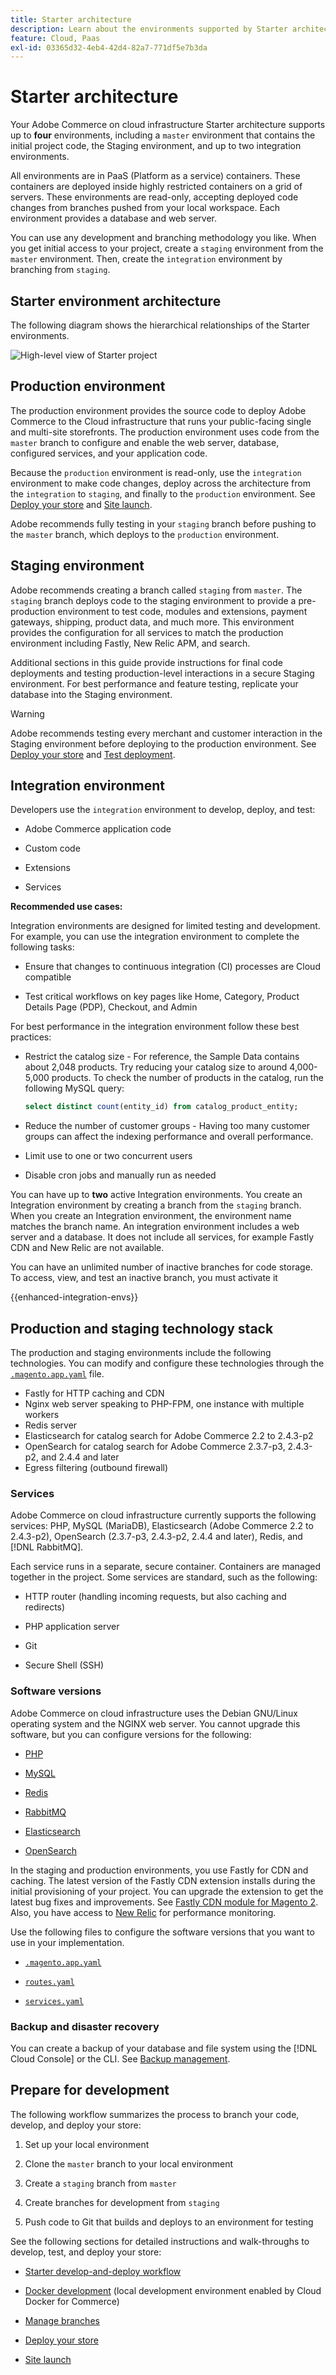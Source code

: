 ```yaml
---
title: Starter architecture
description: Learn about the environments supported by Starter architecture.
feature: Cloud, Paas
exl-id: 03365d32-4eb4-42d4-82a7-771df5e7b3da
---
```

# Starter architecture

Your Adobe Commerce on cloud infrastructure Starter architecture supports up to **four** environments, including a `master` environment that contains the initial project code, the Staging environment, and up to two integration environments.

All environments are in PaaS (Platform as a service) containers. These containers are deployed inside highly restricted containers on a grid of servers. These environments are read-only, accepting deployed code changes from branches pushed from your local workspace. Each environment provides a database and web server.

You can use any development and branching methodology you like. When you get initial access to your project, create a `staging` environment from the `master` environment. Then, create the `integration` environment by branching from `staging`.

## Starter environment architecture

The following diagram shows the hierarchical relationships of the Starter environments.

![High-level view of Starter project](../../assets/starter/architecture.png)

## Production environment

The production environment provides the source code to deploy Adobe Commerce to the Cloud infrastructure that runs your public-facing single and multi-site storefronts. The production environment uses code from the `master` branch to configure and enable the web server, database, configured services, and your application code.

Because the `production` environment is read-only, use the `integration` environment to make code changes, deploy across the architecture from the `integration` to `staging`, and finally to the `production` environment. See [Deploy your store](../deploy/staging-production.md) and [Site launch](../launch/overview.md).

Adobe recommends fully testing in your `staging` branch before pushing to the `master` branch, which deploys to the `production` environment.

## Staging environment

Adobe recommends creating a branch called `staging` from `master`. The `staging` branch deploys code to the staging environment to provide a pre-production environment to test code, modules and extensions, payment gateways, shipping, product data, and much more. This environment provides the configuration for all services to match the production environment including Fastly, New Relic APM, and search.

Additional sections in this guide provide instructions for final code deployments and testing production-level interactions in a secure Staging environment. For best performance and feature testing, replicate your database into the Staging environment.

>[!WARNING]
>
>Adobe recommends testing every merchant and customer interaction in the Staging environment before deploying to the production environment. See [Deploy your store](../deploy/staging-production.md) and [Test deployment](../test/staging-and-production.md).

## Integration environment

Developers use the `integration` environment to develop, deploy, and test:

-  Adobe Commerce application code

-  Custom code

-  Extensions

-  Services

**Recommended use cases:**

Integration environments are designed for limited testing and development. For example, you can use the integration environment to complete the following tasks:

- Ensure that changes to continuous integration (CI) processes are Cloud compatible

- Test critical workflows on key pages like Home, Category, Product Details Page (PDP), Checkout, and Admin

For best performance in the integration environment follow these best practices:

- Restrict the catalog size - For reference, the Sample Data contains about 2,048 products. Try reducing your catalog size to around 4,000-5,000 products.
  To check the number of products in the catalog, run the following MySQL query:
  
  ```sql
  select distinct count(entity_id) from catalog_product_entity;
  ```

- Reduce the number of customer groups - Having too many customer groups can affect the indexing performance and overall performance.

- Limit use to one or two concurrent users

- Disable cron jobs and manually run as needed

You can have up to **two** active Integration environments. You create an Integration environment by creating a branch from the `staging` branch. When you create an Integration environment, the environment name matches the branch name. An integration environment includes a web server and a database. It does not include all services, for example Fastly CDN and New Relic are not available.

You can have an unlimited number of inactive branches for code storage. To access, view, and test an inactive branch, you must activate it

{{enhanced-integration-envs}}

## Production and staging technology stack

The production and staging environments include the following technologies. You can modify and configure these technologies through the [`.magento.app.yaml`](../application/configure-app-yaml.md) file.

-  Fastly for HTTP caching and CDN
-  Nginx web server speaking to PHP-FPM, one instance with multiple workers
-  Redis server
-  Elasticsearch for catalog search for Adobe Commerce 2.2 to 2.4.3-p2
-  OpenSearch for catalog search for Adobe Commerce 2.3.7-p3, 2.4.3-p2, and 2.4.4 and later
-  Egress filtering (outbound firewall)

### Services

Adobe Commerce on cloud infrastructure currently supports the following services: PHP, MySQL (MariaDB), Elasticsearch (Adobe Commerce 2.2 to 2.4.3-p2), OpenSearch (2.3.7-p3, 2.4.3-p2, 2.4.4 and later), Redis, and [!DNL RabbitMQ].

Each service runs in a separate, secure container. Containers are managed together in the project. Some services are standard, such as the following:

-  HTTP router (handling incoming requests, but also caching and redirects)

-  PHP application server

-  Git

-  Secure Shell (SSH)

### Software versions

Adobe Commerce on cloud infrastructure uses the Debian GNU/Linux operating system and the NGINX web server. You cannot upgrade this software, but you can configure versions for the following:

-  [PHP](../application/php-settings.md)

-  [MySQL](../services/mysql.md)

-  [Redis](../services/redis.md)

-  [RabbitMQ](../services/rabbitmq.md)

-  [Elasticsearch](../services/elasticsearch.md)

-  [OpenSearch](../services/opensearch.md)

In the staging and production environments, you use Fastly for CDN and caching. The latest version of the Fastly CDN extension installs during the initial provisioning of your project. You can upgrade the extension to get the latest bug fixes and improvements. See [Fastly CDN module for Magento 2](https://github.com/fastly/fastly-magento2). Also, you have access to [New Relic](../monitor/account-management.md) for performance monitoring.

Use the following files to configure the software versions that you want to use in your implementation.

-  [`.magento.app.yaml`](../application/configure-app-yaml.md)

-  [`routes.yaml`](../routes/routes-yaml.md)

-  [`services.yaml`](../services/services-yaml.md)

### Backup and disaster recovery

You can create a backup of your database and file system using the [!DNL Cloud Console] or the CLI. See [Backup management](../storage/snapshots.md).

## Prepare for development

The following workflow summarizes the process to branch your code, develop, and deploy your store:

1. Set up your local environment

1. Clone the `master` branch to your local environment

1. Create a `staging` branch from `master`

1. Create branches for development from `staging`

1. Push code to Git that builds and deploys to an environment for testing

See the following sections for detailed instructions and walk-throughs to develop, test, and deploy your store:

-  [Starter develop-and-deploy workflow](starter-develop-deploy-workflow.md)

-  [Docker development](../dev-tools/cloud-docker.md) (local development environment enabled by Cloud Docker for Commerce)

-  [Manage branches](../project/console-branches.md)

-  [Deploy your store](../deploy/staging-production.md)

-  [Site launch](../launch/overview.md)
